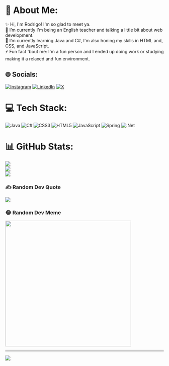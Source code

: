 # 💫 About Me:
✨ Hi, I'm Rodrigo! I'm so glad to meet ya.<br>🔭 I’m currently I'm being an English teacher and talking a little bit about web development.<br>🌱 I’m currently learning Java and C#, I'm also honing my skills in HTML and, CSS, and JavaScript.<br>⚡ Fun fact 'bout me: I'm a fun person and I ended up doing work or studying making it a relaxed and fun environment.


## 🌐 Socials:
[![Instagram](https://img.shields.io/badge/Instagram-%23E4405F.svg?logo=Instagram&logoColor=white)](https://instagram.com/rodrigo.developer) [![LinkedIn](https://img.shields.io/badge/LinkedIn-%230077B5.svg?logo=linkedin&logoColor=white)](https://linkedin.com/in/rodrigo-da-cruz-silva/) [![X](https://img.shields.io/badge/X-black.svg?logo=X&logoColor=white)](https://x.com/rodrigo_coding) 

# 💻 Tech Stack:
![Java](https://img.shields.io/badge/java-%23ED8B00.svg?style=for-the-badge&logo=openjdk&logoColor=white) ![C#](https://img.shields.io/badge/c%23-%23239120.svg?style=for-the-badge&logo=csharp&logoColor=white) ![CSS3](https://img.shields.io/badge/css3-%231572B6.svg?style=for-the-badge&logo=css3&logoColor=white) ![HTML5](https://img.shields.io/badge/html5-%23E34F26.svg?style=for-the-badge&logo=html5&logoColor=white) ![JavaScript](https://img.shields.io/badge/javascript-%23323330.svg?style=for-the-badge&logo=javascript&logoColor=%23F7DF1E) ![Spring](https://img.shields.io/badge/spring-%236DB33F.svg?style=for-the-badge&logo=spring&logoColor=white) ![.Net](https://img.shields.io/badge/.NET-5C2D91?style=for-the-badge&logo=.net&logoColor=white)
# 📊 GitHub Stats:
![](https://github-readme-stats.vercel.app/api?username=Rodrigo-Sillva&theme=algolia&hide_border=false&include_all_commits=false&count_private=false)<br/>
![](https://github-readme-streak-stats.herokuapp.com/?user=Rodrigo-Sillva&theme=algolia&hide_border=false)<br/>
![](https://github-readme-stats.vercel.app/api/top-langs/?username=Rodrigo-Sillva&theme=algolia&hide_border=false&include_all_commits=false&count_private=false&layout=compact)

### ✍️ Random Dev Quote
![](https://quotes-github-readme.vercel.app/api?type=horizontal&theme=radical)

### 😂 Random Dev Meme
<img src='https://randommeme-five.vercel.app/' style="height: 400px;"/>

---
[![](https://visitcount.itsvg.in/api?id=Rodrigo-Sillva&icon=0&color=0)](https://visitcount.itsvg.in)

<!-- Proudly created with GPRM ( https://gprm.itsvg.in ) -->
